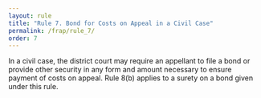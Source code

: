 ```yaml
---
layout: rule
title: "Rule 7. Bond for Costs on Appeal in a Civil Case"
permalink: /frap/rule_7/
order: 7
---
```


In a civil case, the district court may require an appellant to file a bond or provide other security in any form and amount necessary to ensure payment of costs on appeal. Rule 8(b) applies to a surety on a bond given under this rule.
